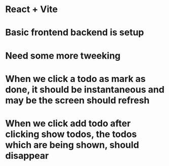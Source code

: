 # React + Vite

# Basic frontend backend is setup
# Need some more tweeking
# When we click a todo as mark as done, it should be instantaneous and may be the screen should refresh
# When we click add todo after clicking show todos, the todos which are being shown, should disappear

